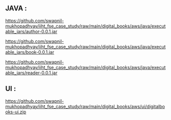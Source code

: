 <h2>JAVA :</h2>

https://github.com/swapnil-mukhopadhyay/iiht_fse_case_study/raw/main/digital_books/aws/java/executable_jars/author-0.0.1.jar

https://github.com/swapnil-mukhopadhyay/iiht_fse_case_study/raw/main/digital_books/aws/java/executable_jars/book-0.0.1.jar

https://github.com/swapnil-mukhopadhyay/iiht_fse_case_study/raw/main/digital_books/aws/java/executable_jars/reader-0.0.1.jar

<h2>UI :</h2>

https://github.com/swapnil-mukhopadhyay/iiht_fse_case_study/raw/main/digital_books/aws/ui/digitalbooks-ui.zip
